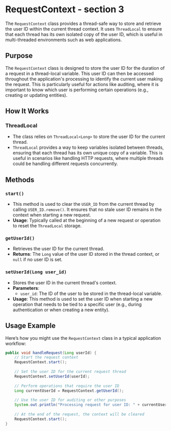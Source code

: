 # RequestContext - section 3

The `RequestContext` class provides a thread-safe way to store and retrieve the user ID within the current thread context. It uses `ThreadLocal` to ensure that each thread has its own isolated copy of the user ID, which is useful in multi-threaded environments such as web applications.

## Purpose

The `RequestContext` class is designed to store the user ID for the duration of a request in a thread-local variable. This user ID can then be accessed throughout the application's processing to identify the current user making the request. This is particularly useful for actions like auditing, where it is important to know which user is performing certain operations (e.g., creating or updating entities).

## How It Works

### ThreadLocal

- The class relies on `ThreadLocal<Long>` to store the user ID for the current thread.
- `ThreadLocal` provides a way to keep variables isolated between threads, ensuring that each thread has its own unique copy of a variable. This is useful in scenarios like handling HTTP requests, where multiple threads could be handling different requests concurrently.

## Methods

### `start()`
- This method is used to clear the `USER_ID` from the current thread by calling `USER_ID.remove()`. It ensures that no stale user ID remains in the context when starting a new request.
- **Usage**: Typically called at the beginning of a new request or operation to reset the `ThreadLocal` storage.

### `getUserId()`
- Retrieves the user ID for the current thread.
- **Returns**: The `Long` value of the user ID stored in the thread context, or `null` if no user ID is set.

### `setUserId(Long user_id)`
- Stores the user ID in the current thread's context.
- **Parameters**:
  - `user_id`: The ID of the user to be stored in the thread-local variable.
- **Usage**: This method is used to set the user ID when starting a new operation that needs to be tied to a specific user (e.g., during authentication or when creating a new entity).

## Usage Example

Here’s how you might use the `RequestContext` class in a typical application workflow:

```java
public void handleRequest(Long userId) {
    // Start the request context
    RequestContext.start();
    
    // Set the user ID for the current request thread
    RequestContext.setUserId(userId);
    
    // Perform operations that require the user ID
    Long currentUserId = RequestContext.getUserId();
    
    // Use the user ID for auditing or other purposes
    System.out.println("Processing request for user ID: " + currentUserId);
    
    // At the end of the request, the context will be cleared
    RequestContext.start();
}
